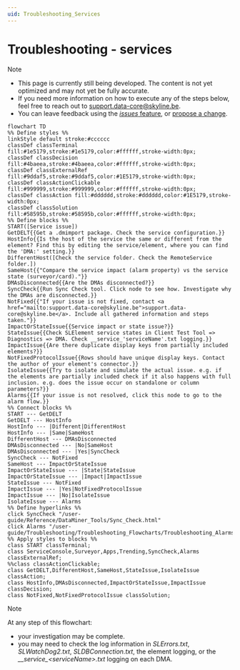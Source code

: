```yaml
---
uid: Troubleshooting_Services
---
```


# Troubleshooting - services

> [!NOTE]
>
> - This page is currently still being developed. The content is not yet optimized and may not yet be fully accurate.
> - If you need more information on how to execute any of the steps below, feel free to reach out to [support.data-core@skyline.be](mailto:support.data-core@skyline.be).
> - You can leave feedback using the [*issues* feature](xref:CTB_Reporting_Issue), or [propose a change](xref:contributing).

```mermaid
flowchart TD
%% Define styles %%
linkStyle default stroke:#cccccc
classDef classTerminal fill:#1e5179,stroke:#1e5179,color:#ffffff,stroke-width:0px;
classDef classDecision fill:#4baeea,stroke:#4baeea,color:#ffffff,stroke-width:0px;
classDef classExternalRef fill:#9ddaf5,stroke:#9ddaf5,color:#1E5179,stroke-width:0px;
classDef classActionClickable fill:#999999,stroke:#999999,color:#ffffff,stroke-width:0px;
classDef classAction fill:#dddddd,stroke:#dddddd,color:#1E5179,stroke-width:0px;
classDef classSolution fill:#58595b,stroke:#58595b,color:#ffffff,stroke-width:0px;
%% Define blocks %%
START([Service issue])
GetDELT{{Get a .dmimport package. Check the service configuration.}}
HostInfo{{Is the host of the service the same or different from the element? Find this by editing the service/element, where you can find the 'DMA:' setting.}}
DifferentHost([Check the service folder. Check the RemoteService folder.])
SameHost{{"Compare the service impact (alarm property) vs the service state (surveyor/card)."}}
DMAsDisconnected{{Are the DMAs disconnected?}}
SyncCheck{{Run Sync Check tool. Click node to see how. Investigate why the DMAs are disconnected.}}
NotFixed{{"If your issue is not fixed, contact <a href="mailto:support.data-core@skyline.be">support.data-core@skyline.be</a>. Include all gathered information and steps taken."}}
ImpactOrStateIssue{{Service impact or state issue?}}
StateIssue{{Check SLElement service states in Client Test Tool => Diagnostics => DMA. Check __service_'serviceName'.txt logging.}}
ImpactIssue{{Are there duplicate display keys from partially included elements?}}
NotFixedProtocolIssue{{Rows should have unique display keys. Contact the author of your element's connector.}}
IsolateIssue{{Try to isolate and simulate the actual issue. e.g. if the elements are partially included check if it also happens with full inclusion. e.g. does the issue occur on standalone or column parameters?}}
Alarms{{If your issue is not resolved, click this node to go to the alarm flow.}}
%% Connect blocks %%
START --- GetDELT
GetDELT --- HostInfo
HostInfo --- |Different|DifferentHost
HostInfo --- |Same|SameHost
DifferentHost --- DMAsDisconnected
DMAsDisconnected --- |No|SameHost
DMAsDisconnected --- |Yes|SyncCheck
SyncCheck --- NotFixed
SameHost --- ImpactOrStateIssue
ImpactOrStateIssue --- |State|StateIssue
ImpactOrStateIssue --- |Impact|ImpactIssue
StateIssue --- NotFixed
ImpactIssue --- |Yes|NotFixedProtocolIssue
ImpactIssue --- |No|IsolateIssue
IsolateIssue --- Alarms
%% Define hyperlinks %%
click SyncCheck "/user-guide/Reference/DataMiner_Tools/Sync_Check.html"
click Alarms "/user-guide/Troubleshooting/Troubleshooting_Flowcharts/Troubleshooting_Alarms.html"
%% Apply styles to blocks %%
class START classTerminal;
class ServiceConsole,Surveyor,Apps,Trending,SyncCheck,Alarms classExternalRef;
%%class classActionClickable;
class GetDELT,DifferentHost,SameHost,StateIssue,IsolateIssue classAction;
class HostInfo,DMAsDisconnected,ImpactOrStateIssue,ImpactIssue classDecision;
class NotFixed,NotFixedProtocolIssue classSolution;
```

> [!NOTE]
>
> At any step of this flowchart:
>
> - your investigation may be complete.
> - you may need to check the log information in *SLErrors.txt*, *SLWatchDog2.txt*, *SLDBConnection.txt*, the element logging, or the *\_\_service\_\<serviceName\>.txt* logging on each DMA.

